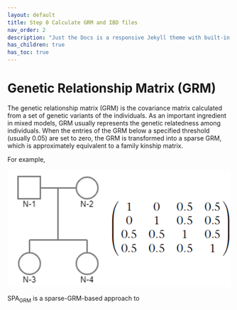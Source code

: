 ```yaml
---
layout: default
title: Step 0 Calculate GRM and IBD files
nav_order: 2
description: "Just the Docs is a responsive Jekyll theme with built-in search that is easily customizable and hosted on GitHub Pages."
has_children: true
has_toc: true
---
```


# Genetic Relationship Matrix (GRM)

The genetic relationship matrix (GRM) is the covariance matrix calculated from a set of genetic variants of the individuals. As an important ingredient in mixed models, GRM usually represents the genetic relatedness among individuals. When the entries of the GRM below a specified threshold (usually 0.05) are set to zero, the GRM is transformed into a sparse GRM, which is approximately equivalent to a family kinship matrix.

For example, 

![GRM](https://raw.githubusercontent.com/Fantasy-XuHe/SPAGRM.github.io/main/docs/assets/images/GRM.png)

SPA<sub>GRM</sub> is a sparse-GRM-based approach to 
